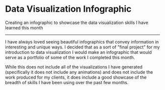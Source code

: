 # Data Visualization Infographic

Creating an infographic to showcase the data visualization skills I have learned this month

-------------------------------------------------------------------------------------------
I have always loved seeing beautiful infographics that convey information in interesting
and unique ways. I decided that as a sort of "final project" for my introduction to 
data visualization I would make an infographic that would serve as a portfolio of some
of the work I completed this month.

While this does not include all of the visualizations I have generated (specifically it does
not include any animations) and does not include the work produced for my clients, it does
include a good showcase of the breadth of skills I have been using over the past few months.
